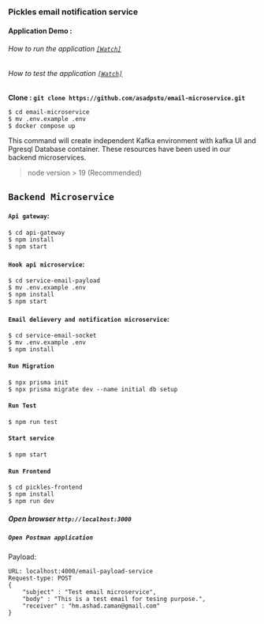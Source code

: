 ### Pickles email notification service
#### Application Demo : 
###### How to run the application [ `[Watch]`](https://drive.google.com/file/d/1vmSnmVfunxTmn5WXlZX_b_P93Bqcfu3T/view?usp=sharing)
###### How to test the application [`[Watch]`](https://drive.google.com/file/d/19RGgTRp2hBcs_l_RmRB4Xot_FSaoiL88/view?usp=sharing)

**Clone :  `git clone https://github.com/asadpstu/email-microservice.git`**


```
$ cd email-microservice
$ mv .env.example .env
$ docker compose up
```

This command will create independent Kafka environment with kafka UI and Pgresql Database container. These resources have been used in our backend microservices.

>node version > 19 (Recommended)

## `Backend Microservice`
#### `Api gateway`: 

```
$ cd api-gateway
$ npm install
$ npm start
```

#### `Hook api microservice`: 
```
$ cd service-email-payload
$ mv .env.example .env
$ npm install
$ npm start
```

#### `Email delievery and notification microservice`: 
```
$ cd service-email-socket
$ mv .env.example .env
$ npm install
```
#### `Run Migration`
```
$ npx prisma init
$ npx prisma migrate dev --name initial db setup
```

#### `Run Test`
```
$ npm run test
```
#### `Start service`
```
$ npm start
```

#### `Run Frontend`
```
$ cd pickles-frontend
$ npm install
$ npm run dev
```

##### Open browser   `http://localhost:3000`


##### `Open Postman application` 

Payload: 
```
URL: localhost:4000/email-payload-service
Request-type: POST
{
    "subject" : "Test email microservice",
    "body" : "This is a test email for tesing purpose.",
    "receiver" : "hm.ashad.zaman@gmail.com"
}
```


